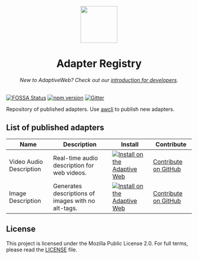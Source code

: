 <div align="center"><img width="100" src="https://avatars2.githubusercontent.com/u/34218781?s=200&v=4" /></div>
<h1 align="center">Adapter Registry</h1>
<div align="center"><i>New to AdaptiveWeb? Check out our <a href="https://docs.adaptiveweb.io">introduction for developers</a>.</i></div>
<br>

[![FOSSA Status](https://app.fossa.com/api/projects/git%2Bgithub.com%2FTheAdaptiveWeb%2Fadapter-registry.svg?type=shield)](https://app.fossa.com/projects/git%2Bgithub.com%2FTheAdaptiveWeb%2Fadapter-registry?ref=badge_shield)
[![npm version](https://badge.fury.io/js/%40adaptiveweb%2Fregistry.svg)](https://badge.fury.io/js/%40adaptiveweb%2Fregistry) [![Gitter](https://badges.gitter.im/TheAdaptiveWeb/community.svg)](https://gitter.im/TheAdaptiveWeb/community?utm_source=badge&utm_medium=badge&utm_campaign=pr-badge)

Repository of published adapters. Use <a href="https://github.com/TheAdaptiveWeb/AdaptiveWeb-CLI">awcli</a> to publish new adapters.

## List of published adapters
| Name        | Description           | Install  | Contribute |
| ------------- | ------------- | ----- | ----- |
| Video Audio Description | Real-time audio description for web videos. | <a href="https://adaptiveweb.io/configure/#/adapters/video-audio-description"><img src="https://adaptiveweb.io/assets/badge.svg" alt="Install on the Adaptive Web" /></a> | <a href="https://github.com/TheAdaptiveWeb/VideoAudioDescription">Contribute on GitHub</a> |
| Image Description | Generates descriptions of images with no alt-tags. | <a href="https://adaptiveweb.io/configure/#/adapters/alt-tag-generator"><img src="https://adaptiveweb.io/assets/badge.svg" alt="Install on the Adaptive Web" /></a> | <a href="https://github.com/TheAdaptiveWeb/AltTagGenerator">Contribute on GitHub</a> |

## License
This project is licensed under the Mozilla Public License 2.0. For full terms, please read the [LICENSE](/TheAdaptiveWeb/AdaptiveWeb-Core/blob/master/LICENSE) file.
